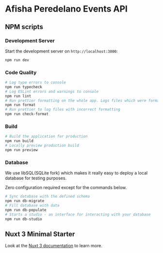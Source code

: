 # Afisha Peredelano Events API

## NPM scripts

### Development Server

Start the development server on `http://localhost:3000`:

```bash
npm run dev
```

### Code Quality

```bash
# Log type errors to console
npm run typecheck
# Log ESLint errors and warnings to console
npm run lint
# Run prettier formatting on the whole app. Logs files which were formatted
npm run format
# Run prettier to log files with incorrect formatting
npm run check-format
```

### Build

```bash
# Build the application for production
npm run build
# Locally preview production build
npm run preview
```

### Database

We use libSQL(SQLite fork) which makes it really easy to deploy a local database for testing purposes.

Zero configuration required except for the commands below.

```bash
# Sync database with the defined schema
npm run db-migrate
# Fill database with data
npm run db-populate
# Starts a studio - an interface for interacting with your database
npm run db-studio
```

## Nuxt 3 Minimal Starter

Look at the [Nuxt 3 documentation](https://nuxt.com/docs/getting-started/introduction) to learn more.
